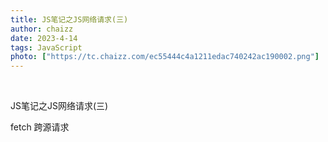 ```yaml
---
title: JS笔记之JS网络请求(三)
author: chaizz
date: 2023-4-14
tags: JavaScript
photo: ["https://tc.chaizz.com/ec55444c4a1211edac740242ac190002.png"]
---
```


​         

<!--more-->

JS笔记之JS网络请求(三)





fetch 跨源请求







